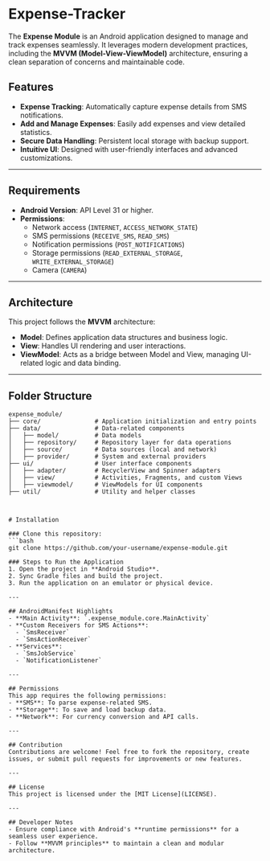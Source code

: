 # Expense-Tracker

The **Expense Module** is an Android application designed to manage and track expenses seamlessly. It leverages modern development practices, including the **MVVM (Model-View-ViewModel)** architecture, ensuring a clean separation of concerns and maintainable code.

## Features
- **Expense Tracking**: Automatically capture expense details from SMS notifications.
- **Add and Manage Expenses**: Easily add expenses and view detailed statistics.
- **Secure Data Handling**: Persistent local storage with backup support.
- **Intuitive UI**: Designed with user-friendly interfaces and advanced customizations.

---

## Requirements
- **Android Version**: API Level 31 or higher.
- **Permissions**:
  - Network access (`INTERNET`, `ACCESS_NETWORK_STATE`)
  - SMS permissions (`RECEIVE_SMS`, `READ_SMS`)
  - Notification permissions (`POST_NOTIFICATIONS`)
  - Storage permissions (`READ_EXTERNAL_STORAGE`, `WRITE_EXTERNAL_STORAGE`)
  - Camera (`CAMERA`)

---

## Architecture
This project follows the **MVVM** architecture:
- **Model**: Defines application data structures and business logic.
- **View**: Handles UI rendering and user interactions.
- **ViewModel**: Acts as a bridge between Model and View, managing UI-related logic and data binding.

---

## Folder Structure
```plaintext
expense_module/
├── core/               # Application initialization and entry points
├── data/               # Data-related components
│   ├── model/          # Data models
│   ├── repository/     # Repository layer for data operations
│   ├── source/         # Data sources (local and network)
│   ├── provider/       # System and external providers
├── ui/                 # User interface components
│   ├── adapter/        # RecyclerView and Spinner adapters
│   ├── view/           # Activities, Fragments, and custom Views
│   ├── viewmodel/      # ViewModels for UI components
├── util/               # Utility and helper classes



# Installation

### Clone this repository:
```bash
git clone https://github.com/your-username/expense-module.git

### Steps to Run the Application
1. Open the project in **Android Studio**.
2. Sync Gradle files and build the project.
3. Run the application on an emulator or physical device.

---

## AndroidManifest Highlights
- **Main Activity**: `.expense_module.core.MainActivity`
- **Custom Receivers for SMS Actions**:
  - `SmsReceiver`
  - `SmsActionReceiver`
- **Services**:
  - `SmsJobService`
  - `NotificationListener`

---

## Permissions
This app requires the following permissions:
- **SMS**: To parse expense-related SMS.
- **Storage**: To save and load backup data.
- **Network**: For currency conversion and API calls.

---

## Contribution
Contributions are welcome! Feel free to fork the repository, create issues, or submit pull requests for improvements or new features.

---

## License
This project is licensed under the [MIT License](LICENSE).

---

## Developer Notes
- Ensure compliance with Android's **runtime permissions** for a seamless user experience.
- Follow **MVVM principles** to maintain a clean and modular architecture.

